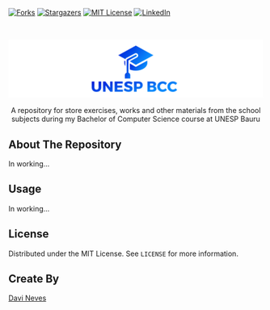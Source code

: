 <!-- PROJECT SHIELDS -->
<!--
*** I'm using markdown "reference style" links for readability.
*** Reference links are enclosed in brackets [ ] instead of parentheses ( ).
*** See the bottom of this document for the declaration of the reference variables
*** for contributors-url, forks-url, etc. This is an optional, concise syntax you may use.
*** https://www.markdownguide.org/basic-syntax/#reference-style-links
-->
<!-- [![Contributors][contributors-shield]][contributors-url] -->
<!-- [![Issues][issues-shield]][issues-url] -->
[![Forks][forks-shield]][forks-url]
[![Stargazers][stars-shield]][stars-url]
[![MIT License][license-shield]][license-url]
[![LinkedIn][linkedin-shield]][linkedin-url]



<!-- PROJECT LOGO -->
<br />
<p align="center">
  <a href="https://github.com/davimedio01/unesp-bcc">
    <img src="/logo.png" alt="Logo" >
  </a>

  <!--
  <h3 align="center">project_title</h3>
  -->

  <p align="center">A repository for store exercises, works and other materials from the school subjects during my Bachelor of Computer Science course at UNESP Bauru</p>
</p>



<!-- TABLE OF CONTENTS -->
<!-- 
<details open="open">
  <summary><h2 style="display: inline-block">Table of Contents</h2></summary>
  <ol>
    <li><a href="#about-the-repository">About The Repository</a></li>
    <li><a href="#usage">Usage</a></li>
    <li><a href="#license">License</a></li>
    <li><a href="#create-by">Create By</a></li>
    <li><a href="#acknowledgements">Acknowledgements</a></li>
  </ol>
</details>
-->

<!-- ABOUT THE REPOSITORY -->
## About The Repository

In working...


<!-- USAGE EXAMPLES -->
## Usage

In working...


<!-- LICENSE -->
## License

Distributed under the MIT License. See `LICENSE` for more information.


<!-- CREATE BY -->
## Create By

[Davi Neves](https://github.com/davimedio01)


<!-- ACKNOWLEDGEMENTS -->
<!--
## Acknowledgements

* Text
-->

<!-- MARKDOWN LINKS & IMAGES -->
<!-- https://www.markdownguide.org/basic-syntax/#reference-style-links -->
[contributors-shield]: https://img.shields.io/github/contributors/davimedio01/unesp-bcc.svg?style=for-the-badge
[contributors-url]: https://github.com/davimedio01/unesp-bcc/graphs/contributors
[forks-shield]: https://img.shields.io/github/forks/davimedio01/unesp-bcc.svg?style=for-the-badge
[forks-url]: https://github.com/davimedio01/unesp-bcc/network/members
[stars-shield]: https://img.shields.io/github/stars/davimedio01/unesp-bcc.svg?style=for-the-badge
[stars-url]: https://github.com/davimedio01/unesp-bcc/stargazers
[issues-shield]: https://img.shields.io/github/issues/davimedio01/unesp-bcc.svg?style=for-the-badge
[issues-url]: https://github.com/davimedio01/unesp-bcc/issues
[license-shield]: https://img.shields.io/github/license/davimedio01/unesp-bcc.svg?style=for-the-badge
[license-url]: https://github.com/davimedio01/unesp-bcc/blob/master/LICENSE
[linkedin-shield]: https://img.shields.io/badge/-LinkedIn-black.svg?style=for-the-badge&logo=linkedin&colorB=555
[linkedin-url]: https://linkedin.com/in/davi-augusto